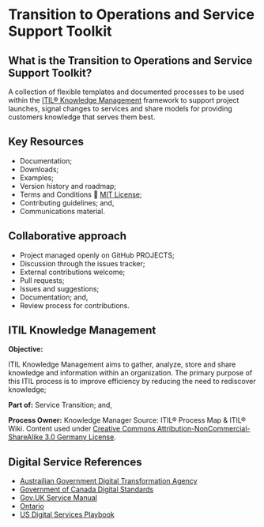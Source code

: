 # Transition to Operations and Service Support Toolkit
## What is the Transition to Operations and Service Support Toolkit? 
A collection of flexible templates and documented processes to be used within the [ITIL® Knowledge Management](#itil-knowledge-management) framework to support project launches, signal changes to services and share models for providing customers knowledge that serves them best.
## Key Resources
* Documentation;
* Downloads;
* Examples;
* Version history and roadmap;
* Terms and Conditions :link: [MIT License](/LICENSE.md);
* Contributing guidelines; and,
* Communications material.
## Collaborative approach
* Project managed openly on GitHub PROJECTS;
* Discussion through the issues tracker;
* External contributions welcome;
* Pull requests;
* Issues and suggestions;
* Documentation; and,
* Review process for contributions.
## ITIL Knowledge Management
**Objective:** 

ITIL Knowledge Management aims to gather, analyze, store and share knowledge and information within an organization. The primary purpose of this ITIL process is to improve efficiency by reducing the need to rediscover knowledge;

**Part of:** Service Transition; and,

**Process Owner:** Knowledge Manager
Source: ITIL® Process Map & ITIL® Wiki. Content used under  [Creative Commons Attribution-NonCommercial-ShareAlike 3.0 Germany License](https://creativecommons.org/licenses/by-nc-sa/3.0/de/deed.en).

## Digital Service References
* [Austrailian Government Digital Transformation Agency](https://www.dta.gov.au)
* [Government of Canada Digital Standards](https://www.canada.ca/en/government/publicservice/modernizing/government-canada-digital-standards.html)
* [Gov.UK Service Manual](https://www.gov.uk/service-manual/service-standard)
* [Ontario](https://www.ontario.ca/page/ontario-digital-service-key-priorities)
* [US Digital Services Playbook](https://playbook.cio.gov)
